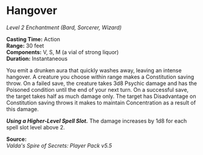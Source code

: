 # Hangover
*Level 2 Enchantment (Bard, Sorcerer, Wizard)*

**Casting Time:** Action  
**Range:** 30 feet  
**Components:** V, S, M (a vial of strong liquor)  
**Duration:** Instantaneous

You emit a drunken aura that quickly washes away, leaving an intense hangover. A creature you choose within range makes a Constitution saving throw. On a failed save, the creature takes 3d8 Psychic damage and has the Poisoned condition until the end of your next turn. On a successful save, the target takes half as much damage only. The target has Disadvantage on Constitution saving throws it makes to maintain Concentration as a result of this damage.

***Using a Higher-Level Spell Slot.*** The damage increases by 1d8 for each spell slot level above 2.


**Source:**  
*Valda's Spire of Secrets: Player Pack v5.5*